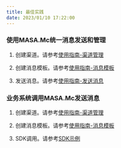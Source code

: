 ```yaml
---
title: 最佳实践
date: 2023/01/10 17:22:00
---
```


### 使用MASA.Mc统一消息发送和管理

1. 创建渠道。请参考[使用指南-渠道管理](stack/mc/use-guide/channel)

2. 创建消息模板。请参考[使用指南-消息模板](stack/mc/use-guide/message-template)

3. 发送消息。请参考[使用指南-发送消息](stack/mc/use-guide/send-message)

### 业务系统调用MASA.Mc发送消息

1. 创建渠道。请参考[使用指南-渠道管理](stack/mc/use-guide/channel)

2. 创建消息模板。请参考[使用指南-消息模板](stack/mc/use-guide/send-message)

3. SDK调用。请参考[SDK示例](stack/mc/sdk-instance)